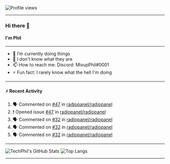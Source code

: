 ![Profile views](https://gpvc.arturio.dev/TechPhil)

---

### Hi there 👋
#### I'm Phil

---

- 🔭 I’m currently doing things
- 🌱 I don't know what they are
- 📫 How to reach me: Discord: MixupPhil#0001
- ⚡ Fun fact: I rarely know what the hell I'm doing

---

#### ⚡ Recent Activity
<!--START_SECTION:activity-->
1. 🗣 Commented on [#47](https://github.com//radiopanel/radiopanel/issues/47) in [radiopanel/radiopanel](https://github.com//radiopanel/radiopanel)
2. ❗️ Opened issue [#47](https://github.com//radiopanel/radiopanel/issues/47) in [radiopanel/radiopanel](https://github.com//radiopanel/radiopanel)
3. 🗣 Commented on [#32](https://github.com//radiopanel/radiopanel/issues/32) in [radiopanel/radiopanel](https://github.com//radiopanel/radiopanel)
4. 🗣 Commented on [#32](https://github.com//radiopanel/radiopanel/issues/32) in [radiopanel/radiopanel](https://github.com//radiopanel/radiopanel)
5. 🗣 Commented on [#32](https://github.com//radiopanel/radiopanel/issues/32) in [radiopanel/radiopanel](https://github.com//radiopanel/radiopanel)
<!--END_SECTION:activity-->

---

![TechPhil's GitHub Stats](https://github-readme-stats.vercel.app/api?username=techphil&count_private=true)
![Top Langs](https://github-readme-stats.vercel.app/api/top-langs/?username=techphil)

---
